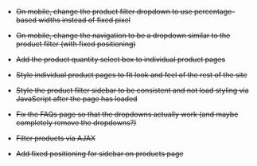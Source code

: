 - ~~On mobile, change the product filter dropdown
to use percentage-based widths instead of fixed
pixel~~
    
- ~~On mobile, change the navigation to be a dropdown
similar to the product filter (with fixed positioning)~~

- ~~Add the product quantity select box to individual
product pages~~

- ~~Style individual product pages to fit
look and feel of the rest of the site~~

- ~~Style the product filter sidebar to be consistent
and not load styling via JavaScript after
the page has loaded~~

- ~~Fix the FAQs page so that the dropdowns actually
work (and maybe completely remove the dropdowns?)~~

- ~~Filter products via AJAX~~
- ~~Add fixed positioning for sidebar on products page~~
